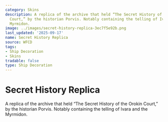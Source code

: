 ```yaml
---
category: Skins
description: A replica of the archive that held “The Secret History of the Orokin
  Court,” by the historian Porvis. Notably containing the telling of Ivara and the
  Myrmidon.
image: ../images/secret-history-replica-3ec7f5e92b.png
last_updated: '2025-09-17'
name: Secret History Replica
source: WFCD
tags:
- Ship Decoration
- Skins
tradable: false
type: Ship Decoration
---
```


# Secret History Replica

A replica of the archive that held “The Secret History of the Orokin Court,” by the historian Porvis. Notably containing the telling of Ivara and the Myrmidon.

